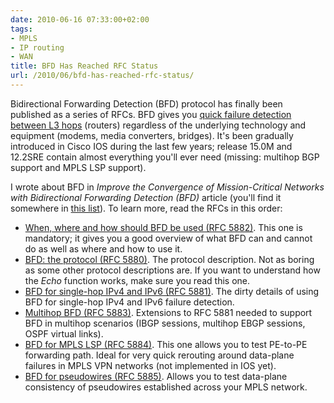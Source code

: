 ```yaml
---
date: 2010-06-16 07:33:00+02:00
tags:
- MPLS
- IP routing
- WAN
title: BFD Has Reached RFC Status
url: /2010/06/bfd-has-reached-rfc-status/
---
```

Bidirectional Forwarding Detection (BFD) protocol has finally been published as a series of RFCs. BFD gives you [quick failure detection between L3 hops](/2008/11/bidirectional-forwarding-detection/) (routers) regardless of the underlying technology and equipment (modems, media converters, bridges). It's been gradually introduced in Cisco IOS during the last few years; release 15.0M and 12.2SRE contain almost everything you'll ever need (missing: multihop BGP support and MPLS LSP support).

I wrote about BFD in *Improve the Convergence of Mission-Critical Networks with Bidirectional Forwarding Detection (BFD)* article (you'll find it somewhere in [this list](/kb/Internet/)). To learn more, read the RFCs in this order:
<!--more-->
-   [When, where and how should BFD be used (RFC 5882)](http://tools.ietf.org/html/rfc5882). This one is mandatory; it gives you a good overview of what BFD can and cannot do as well as where and how to use it.
-   [BFD: the protocol (RFC 5880)](http://tools.ietf.org/html/rfc5880). The protocol description. Not as boring as some other protocol descriptions are. If you want to understand how the *Echo* function works, make sure you read this one.
-   [BFD for single-hop IPv4 and IPv6 (RFC 5881)](http://tools.ietf.org/html/rfc5881). The dirty details of using BFD for single-hop IPv4 and IPv6 failure detection.
-   [Multihop BFD (RFC 5883)](http://tools.ietf.org/html/rfc5883). Extensions to RFC 5881 needed to support BFD in multihop scenarios (IBGP sessions, multihop EBGP sessions, OSPF virtual links).
-   [BFD for MPLS LSP (RFC 5884)](http://tools.ietf.org/html/rfc5884). This one allows you to test PE-to-PE forwarding path. Ideal for very quick rerouting around data-plane failures in MPLS VPN networks (not implemented in IOS yet).
-   [BFD for pseudowires (RFC 5885)](http://tools.ietf.org/html/rfc5885). Allows you to test data-plane consistency of pseudowires established across your MPLS network.
